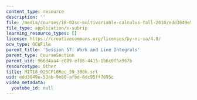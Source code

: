 ```yaml
---
content_type: resource
description: ''
file: /media/courses/18-02sc-multivariable-calculus-fall-2010/edd3849e53ab9e80afbd6dc95ff7695c_MIT18_02SCF10Rec_39_300k.srt
file_type: application/x-subrip
learning_resource_types: []
license: https://creativecommons.org/licenses/by-nc-sa/4.0/
ocw_type: OCWFile
parent_title: 'Session 57: Work and Line Integrals'
parent_type: CourseSection
parent_uid: 966d4aa4-c089-ef86-4415-1b6c0f5a967b
resourcetype: Other
title: MIT18_02SCF10Rec_39_300k.srt
uid: edd3849e-53ab-9e80-afbd-6dc95ff7695c
video_metadata:
  youtube_id: null
---
```

